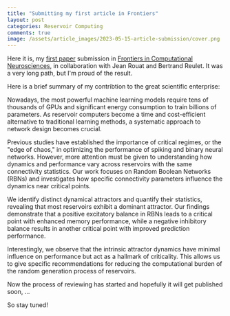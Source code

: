 ```yaml
---
title: "Submitting my first article in Frontiers"
layout: post
categories: Reservoir Computing
comments: true
image: /assets/article_images/2023-05-15-article-submission/cover.png
---
```


Here it is, my [first paper](https://ln5.sync.com/dl/9c5cf4d60/xxmed9fk-ehmp7gsm-f8ydid8w-zrjhk49y) submission in [Frontiers in Computational Neurosciences](https://www.frontiersin.org/journals/computational-neuroscience), in collaboration with Jean Rouat and Bertrand Reulet. It was a very long path, but I'm proud of the result.

Here is a brief summary of my contribtion to the great scientific enterprise:

Nowadays, the most powerful machine learning models require tens of thousands of GPUs and significant energy consumption to train billions of parameters. As reservoir computers become a time and cost-efficient alternative to traditional learning methods, a systematic approach to network design becomes crucial. 

Previous studies have established the importance of critical regimes, or the "edge of chaos," in optimizing the performance of spiking and binary neural networks. However, more attention must be given to understanding how dynamics and performance vary across reservoirs with the same connectivity statistics. Our work focuses on Random Boolean Networks (RBNs) and investigates how specific connectivity parameters influence the dynamics near critical points. 

We identify distinct dynamical attractors and quantify their statistics, revealing that most reservoirs exhibit a dominant attractor. Our findings demonstrate that a positive excitatory balance in RBNs leads to a critical point with enhanced memory performance, while a negative inhibitory balance results in another critical point with improved prediction performance. 

Interestingly, we observe that the intrinsic attractor dynamics have minimal influence on performance but act as a hallmark of criticality. This allows us to give specific recommendations for reducing the computational burden of the random generation process of reservoirs.

Now the process of reviewing has started and hopefully it will get published soon, ...

So stay tuned!